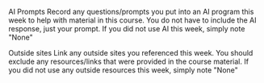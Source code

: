 AI Prompts
Record any questions/prompts you put into an AI program this week to help with material in this course. You do not have to include the AI response, just your prompt. If you did not use AI this week, simply note "None"




Outside sites
Link any outside sites you referenced this week. You should exclude any resources/links that were provided in the course material. If you did not use any outside resources this week, simply note "None"